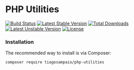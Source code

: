 # PHP Utilities

[![Build Status](https://travis-ci.org/tiagosampaio/php-utilities.svg?branch=master)](https://travis-ci.org/tiagosampaio/php-utilities)
[![Latest Stable Version](https://poser.pugx.org/tiagosampaio/php-utilities/v/stable)](https://packagist.org/packages/tiagosampaio/php-utilities)
[![Total Downloads](https://poser.pugx.org/tiagosampaio/php-utilities/downloads)](https://packagist.org/packages/tiagosampaio/php-utilities)
[![Latest Unstable Version](https://poser.pugx.org/tiagosampaio/php-utilities/v/unstable)](https://packagist.org/packages/tiagosampaio/php-utilities)
[![License](https://poser.pugx.org/tiagosampaio/php-utilities/license)](https://packagist.org/packages/tiagosampaio/php-utilities)

### Installation

The recommended way to install is via Composer:

```
composer require tiagosampaio/php-utilities
```
